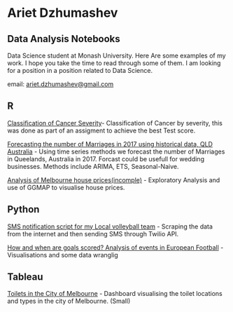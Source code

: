 # Ariet Dzhumashev
## Data Analysis Notebooks

Data Science student at Monash University. Here Are some examples of my work. I hope you take the time to read through some of them. I am looking for a position in a position related to Data Science. 

email: ariet.dzhumashev@gmail.com

## R

[Classification of Cancer Severity](https://github.com/arietd/dataAnalysis/blob/master/cancer_Stage_Classification.ipynb)- Classification of Cancer by severity, this was done as part of an assigment to achieve the best Test score.

[Forecasting the number of Marriages in 2017 using historical data, QLD Australia](https://github.com/arietd/dataAnalysis/blob/master/Queensland_marriages_timeseries.ipynb) - Using time series methods we forecast the number of Marriages in Queelands, Australia in 2017. Forcast could be usefull for wedding businesses. Methods include ARIMA, ETS, Seasonal-Naive. 

[Analysis of Melbourne house prices(incomple)](https://github.com/arietd/dataAnalysis/blob/master/Melbourne_housing.ipynb) - Exploratory Analysis and use of GGMAP to visualise house prices. 


## Python

[SMS notification script for my Local volleyball team](https://github.com/arietd/dataAnalysis/blob/master/Vball_sms_msg_scraper.ipynb) - Scraping the data from the internet and then sending SMS through Twilio API.

[How and when are goals scored? Analysis of events in European Football](https://github.com/arietd/dataAnalysis/blob/master/footballing_events.ipynb) - Visualisations and some data wranglig 


## Tableau
[Toilets in the City of Melbourne](https://public.tableau.com/profile/ariet.dzhumashev1262#!/vizhome/MelbournePublicToilets_0/Dashboard1?publish=yes) - Dashboard visualising the toilet locations and types in the city of Melbourne. (Small)
